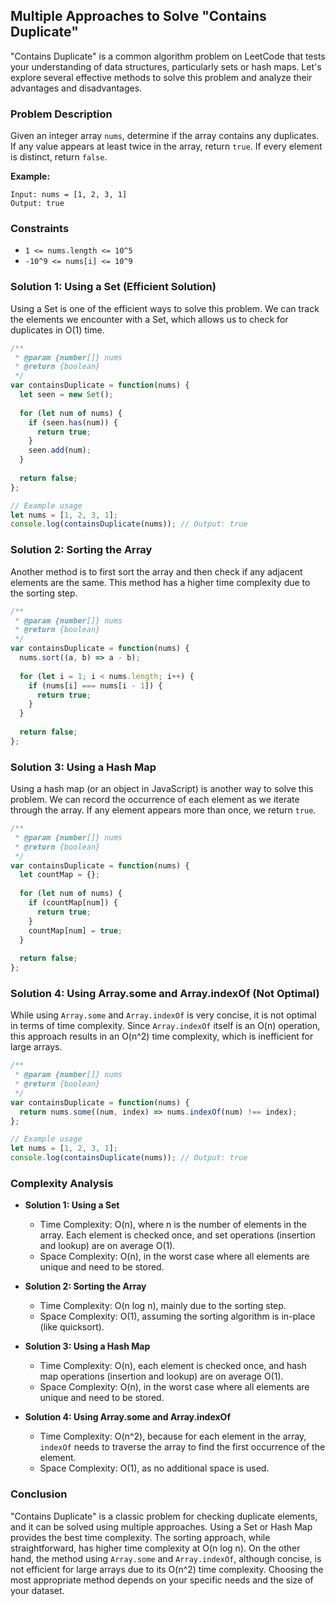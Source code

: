 ## Multiple Approaches to Solve "Contains Duplicate"

"Contains Duplicate" is a common algorithm problem on LeetCode that tests your understanding of data structures, particularly sets or hash maps. Let's explore several effective methods to solve this problem and analyze their advantages and disadvantages.

### Problem Description

Given an integer array `nums`, determine if the array contains any duplicates. If any value appears at least twice in the array, return `true`. If every element is distinct, return `false`.

**Example:**

```
Input: nums = [1, 2, 3, 1]
Output: true
```

### Constraints

- `1 <= nums.length <= 10^5`
- `-10^9 <= nums[i] <= 10^9`

### Solution 1: Using a Set (Efficient Solution)

Using a Set is one of the efficient ways to solve this problem. We can track the elements we encounter with a Set, which allows us to check for duplicates in O(1) time.

```javascript
/**
 * @param {number[]} nums
 * @return {boolean}
 */
var containsDuplicate = function(nums) {
  let seen = new Set();
  
  for (let num of nums) {
    if (seen.has(num)) {
      return true;
    }
    seen.add(num);
  }
  
  return false;
};

// Example usage
let nums = [1, 2, 3, 1];
console.log(containsDuplicate(nums)); // Output: true
```

### Solution 2: Sorting the Array

Another method is to first sort the array and then check if any adjacent elements are the same. This method has a higher time complexity due to the sorting step.

```javascript
/**
 * @param {number[]} nums
 * @return {boolean}
 */
var containsDuplicate = function(nums) {
  nums.sort((a, b) => a - b);
  
  for (let i = 1; i < nums.length; i++) {
    if (nums[i] === nums[i - 1]) {
      return true;
    }
  }
  
  return false;
};
```

### Solution 3: Using a Hash Map

Using a hash map (or an object in JavaScript) is another way to solve this problem. We can record the occurrence of each element as we iterate through the array. If any element appears more than once, we return `true`.

```javascript
/**
 * @param {number[]} nums
 * @return {boolean}
 */
var containsDuplicate = function(nums) {
  let countMap = {};
  
  for (let num of nums) {
    if (countMap[num]) {
      return true;
    }
    countMap[num] = true;
  }
  
  return false;
};
```

### Solution 4: Using Array.some and Array.indexOf (Not Optimal)

While using `Array.some` and `Array.indexOf` is very concise, it is not optimal in terms of time complexity. Since `Array.indexOf` itself is an O(n) operation, this approach results in an O(n^2) time complexity, which is inefficient for large arrays.

```javascript
/**
 * @param {number[]} nums
 * @return {boolean}
 */
var containsDuplicate = function(nums) {
  return nums.some((num, index) => nums.indexOf(num) !== index);
};

// Example usage
let nums = [1, 2, 3, 1];
console.log(containsDuplicate(nums)); // Output: true
```

### Complexity Analysis

- **Solution 1: Using a Set**
  - Time Complexity: O(n), where n is the number of elements in the array. Each element is checked once, and set operations (insertion and lookup) are on average O(1).
  - Space Complexity: O(n), in the worst case where all elements are unique and need to be stored.

- **Solution 2: Sorting the Array**
  - Time Complexity: O(n log n), mainly due to the sorting step.
  - Space Complexity: O(1), assuming the sorting algorithm is in-place (like quicksort).

- **Solution 3: Using a Hash Map**
  - Time Complexity: O(n), each element is checked once, and hash map operations (insertion and lookup) are on average O(1).
  - Space Complexity: O(n), in the worst case where all elements are unique and need to be stored.

- **Solution 4: Using Array.some and Array.indexOf**
  - Time Complexity: O(n^2), because for each element in the array, `indexOf` needs to traverse the array to find the first occurrence of the element.
  - Space Complexity: O(1), as no additional space is used.

### Conclusion

"Contains Duplicate" is a classic problem for checking duplicate elements, and it can be solved using multiple approaches. Using a Set or Hash Map provides the best time complexity. The sorting approach, while straightforward, has higher time complexity at O(n log n). On the other hand, the method using `Array.some` and `Array.indexOf`, although concise, is not efficient for large arrays due to its O(n^2) time complexity. Choosing the most appropriate method depends on your specific needs and the size of your dataset.